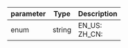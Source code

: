 | parameter | Type | Description |
| ----------- | ----------- |----------- |
| enum  |  string  | EN_US: <br/>ZH_CN:    |